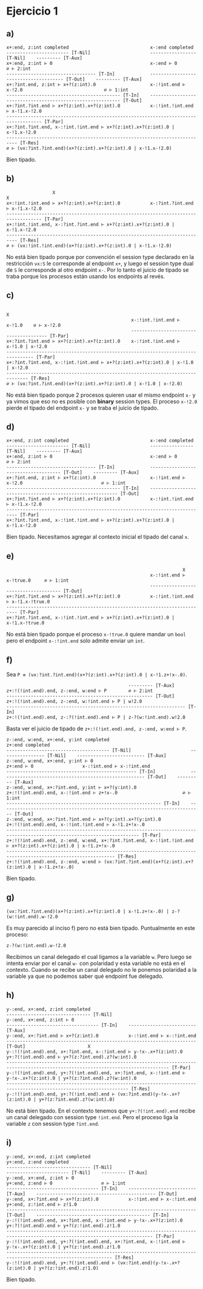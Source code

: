 # Ejercicio 1

## a)

```
x+:end, z:int completed                              x-:end completed
----------------------- [T-Nil]                      ----------------- [T-Nil]    --------- [T-Aux]
x+:end, z:int ⊢ 0                                    x-:end ⊢ 0                   ∅ ⊢ 2:int
--------------------------------- [T-In]             -------------------------------------- [T-Out]    --------- [T-Aux]
x+:?int.end, z:int ⊢ x+?(z:int).0                    x-:!int.end ⊢ x-!2.0                              ∅ ⊢ 1:int
------------------------------------------ [T-In]    ----------------------------------------------------------- [T-Out]
x+:?int.?int.end ⊢ x+?(z:int).x+?(z:int).0           x-:!int.!int.end ⊢ x-!1.x-!2.0
----------------------------------------------------------------------------------- [T-Par]
x+:?int.?int.end, x-:!int.!int.end ⊢ x+?(z:int).x+?(z:int).0 | x-!1.x-!2.0
-------------------------------------------------------------------------- [T-Res]
∅ ⊢ (νx:?int.?int.end)(x+?(z:int).x+?(z:int).0 | x-!1.x-!2.0)
```

Bien tipado.

## b)


```
                 X                                                    X
x+:!int.!int.end ⊢ x+?(z:int).x+?(z:int).0           x-:?int.?int.end ⊢ x-!1.x-!2.0
----------------------------------------------------------------------------------- [T-Par]
x+:!int.!int.end, x-:?int.?int.end ⊢ x+?(z:int).x+?(z:int).0 | x-!1.x-!2.0
-------------------------------------------------------------------------- [T-Res]
∅ ⊢ (νx:!int.!int.end)(x+?(z:int).x+?(z:int).0 | x-!1.x-!2.0)
```

No está bien tipado porque por convención el session type declarado en la restricción `νx:S` le corresponde al endpoint `x+`, y luego el session type dual de `S` le corresponde al otro endpoint `x-`. Por lo tanto el juicio de tipado se traba porque los procesos están usando los endpoints al revés.

## c)

```
                                                                             X
                                              x-:!int.!int.end ⊢ x-!1.0    ∅ ⊢ x-!2.0
                                              --------------------------------------- [T-Par]
x+:?int.?int.end ⊢ x+?(z:int).x+?(z:int).0    x-:!int.!int.end ⊢ x-!1.0 | x-!2.0
-------------------------------------------------------------------------------- [T-Par]
x+:?int.?int.end, x-:!int.!int.end ⊢ x+?(z:int).x+?(z:int).0 | x-!1.0 | x-!2.0
------------------------------------------------------------------------------ [T-Res]
∅ ⊢ (νx:?int.?int.end)(x+?(z:int).x+?(z:int).0 | x-!1.0 | x-!2.0)
```

No está bien tipado porque 2 procesos quieren usar el mismo endpoint `x-` y ya vimos que eso no es posible con **binary** session types. El proceso `x-!2.0` pierde el tipado del endpoint `x-` y se traba el juicio de tipado.

## d)

```
x+:end, z:int completed                              x-:end completed
----------------------- [T-Nil]                      ---------------- [T-Nil]    --------- [T-Aux]
x+:end, z:int ⊢ 0                                    x-:end ⊢ 0                  ∅ ⊢ 2:int
--------------------------------- [T-In]             ------------------------------------- [T-Out]    --------- [T-Aux]
x+:?int.end, z:int ⊢ x+?(z:int).0                    x-:!int.end ⊢ x-!2.0                             ∅ ⊢ 1:int
------------------------------------------ [T-In]    ---------------------------------------------------------- [T-Out]
x+:?int.?int.end ⊢ x+?(z:int).x+?(z:int).0           x-:!int.!int.end ⊢ x-!1.x-!2.0
-------------------------------------------------------------------------- [T-Par]
x+:?int.?int.end, x-:!int.!int.end ⊢ x+?(z:int).x+?(z:int).0 | x-!1.x-!2.0
```

Bien tipado. Necesitamos agregar al contexto inicial el tipado del canal `x`.

## e)

```
                                                                 X
                                                     x-:!int.end ⊢ x-!true.0     ∅ ⊢ 1:int
                                                     ------------------------------------- [T-Out]
x+:?int.?int.end ⊢ x+?(z:int).x+?(z:int).0           x-:!int.!int.end ⊢ x-!1.x-!true.0
-------------------------------------------------------------------------- [T-Par]
x+:?int.?int.end, x-:!int.!int.end ⊢ x+?(z:int).x+?(z:int).0 | x-!1.x-!true.0
```

No está bien tipado porque el proceso `x-!true.0` quiere mandar un `bool` pero el endpoint `x-:!int.end` solo admite enviar un `int`.

## f)

Sea `P ≡ (νx:?int.?int.end)(x+?(z:int).x+?(z:int).0 | x-!1.z+!x-.0)`.

```
                                             --------- [T-Aux]
z+:!(!int.end).end, z-:end, w:end ⊢ P        ∅ ⊢ 2:int
------------------------------------------------------ [T-Out]
z+:!(!int.end).end, z-:end, w:!int.end ⊢ P | w!2.0
------------------------------------------------------------------ [T-In]
z+:!(!int.end).end, z-:?(!int.end).end ⊢ P | z-?(w:!int.end).w!2.0
```

Basta ver el juicio de tipado de `z+:!(!int.end).end, z-:end, w:end ⊢ P`.

```
z-:end, w:end, x+:end, y:int completed                              z+:end completed
-------------------------------------- [T-Nil]                      ---------------- [T-Nil]    ------------------------- [T-Aux]
z-:end, w:end, x+:end, y:int ⊢ 0                                    z+:end ⊢ 0                  x-:!int.end ⊢ x-:!int.end
------------------------------------------------ [T-In]             ----------------------------------------------------- [T-Out]    --------- [T-Aux]
z-:end, w:end, x+:?int.end, y:int ⊢ x+?(y:int).0                    z+:!(!int.end).end, x-:!int.end ⊢ z+!x-.0                        ∅ ⊢ 1:int
--------------------------------------------------------- [T-In]    -------------------------------------------------------------------------- [T-Out]
z-:end, w:end, x+:?int.?int.end ⊢ x+?(y:int).x+?(y:int).0           z+:!(!int.end).end, x-:!int.!int.end ⊢ x-!1.z+!x-.0
----------------------------------------------------------------------------------------------------------------------- [T-Par]
z+:!(!int.end).end, z-:end, w:end, x+:?int.?int.end, x-:!int.!int.end ⊢ x+?(z:int).x+?(z:int).0 | x-!1.z+!x-.0
-------------------------------------------------------------------------------------------------------------- [T-Res]
z+:!(!int.end).end, z-:end, w:end ⊢ (νx:?int.?int.end)(x+?(z:int).x+?(z:int).0 | x-!1.z+!x-.0)
```

Bien tipado.

## g)

```
(νx:?int.?int.end)(x+?(z:int).x+?(z:int).0 | x-!1.z+!x-.0) | z-?(w:!int.end).w-!2.0
```

Es muy parecido al inciso f) pero no está bien tipado. Puntualmente en este proceso:

```
z-?(w:!int.end).w-!2.0
```

Recibimos un canal delegado el cual ligamos a la variable `w`. Pero luego se intenta enviar por el canal `w-` con polaridad y esta variable no está en el contexto. Cuando se recibe un canal delegado no le ponemos polaridad a la variable ya que no podemos saber qué endpoint fue delegado.

## h)

```
y-:end, x+:end, z:int completed
------------------------------- [T-Nil]
y-:end, x+:end, z:int ⊢ 0
---------------------------------- [T-In]    ------------------------- [T-Aux]
y-:end, x+:?int.end ⊢ x+?(z:int).0           x-:!int.end ⊢ x-:!int.end
---------------------------------------------------------------------- [T-Out]                       X
y-:!(!int.end).end, x+:?int.end, x-:!int.end ⊢ y-!x-.x+?(z:int).0                 y+:?(!int.end).end ⊢ y+?(z:?int.end).z?(w:int).0
---------------------------------------------------------------------------------------------------------------------------------- [T-Par]
y-:!(!int.end).end, y+:?(!int.end).end, x+:?int.end, x-:!int.end ⊢ y-!x-.x+?(z:int).0 | y+?(z:?int.end).z?(w:int).0
------------------------------------------------------------------------------------------------------------------- [T-Res]
y-:!(!int.end).end, y+:?(!int.end).end ⊢ (νx:?int.end)(y-!x-.x+?(z:int).0 | y+?(z:?int.end).z?(w:int).0)
```

No está bien tipado. En el contexto tenemos que `y+:?(!int.end).end` recibe un canal delegado con session type `!int.end`. Pero el proceso liga la variable `z` con session type `?int.end`.

## i)

```
y-:end, x+:end, z:int completed                                                   y+:end, z:end completed
------------------------------- [T-Nil]                                           ----------------------- [T-Nil]    --------- [T-Aux]
y-:end, x+:end, z:int ⊢ 0                                                         y+:end, z:end ⊢ 0                  ∅ ⊢ 1:int
---------------------------------- [T-In]    ------------------------- [T-Aux]    -------------------------------------------- [T-Out]
y-:end, x+:?int.end ⊢ x+?(z:int).0           x-:!int.end ⊢ x-:!int.end            y+:end, z:!int.end ⊢ z!1.0
---------------------------------------------------------------------- [T-Out]    ------------------------------------------ [T-In]
y-:!(!int.end).end, x+:?int.end, x-:!int.end ⊢ y-!x-.x+?(z:int).0                 y+:?(!int.end).end ⊢ y+?(z:!int.end).z!1.0
---------------------------------------------------------------------------------------------------------------------------- [T-Par]
y-:!(!int.end).end, y+:?(!int.end).end, x+:?int.end, x-:!int.end ⊢ y-!x-.x+?(z:int).0 | y+?(z:!int.end).z!1.0
------------------------------------------------------------------------------------------------------------- [T-Res]
y-:!(!int.end).end, y+:?(!int.end).end ⊢ (νx:?int.end)(y-!x-.x+?(z:int).0 | y+?(z:!int.end).z!1.0)
```

Bien tipado.
